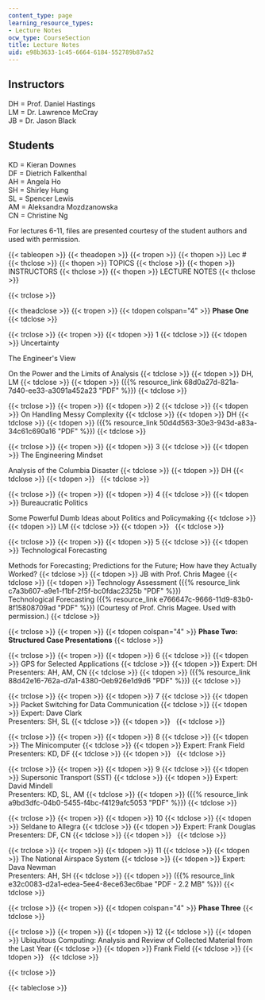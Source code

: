 ```yaml
---
content_type: page
learning_resource_types:
- Lecture Notes
ocw_type: CourseSection
title: Lecture Notes
uid: e98b3633-1c45-6664-6184-552789b87a52
---
```


Instructors
-----------

DH = Prof. Daniel Hastings  
LM = Dr. Lawrence McCray  
JB = Dr. Jason Black

Students
--------

KD = Kieran Downes  
DF = Dietrich Falkenthal  
AH = Angela Ho  
SH = Shirley Hung  
SL = Spencer Lewis  
AM = Aleksandra Mozdzanowska  
CN = Christine Ng

For lectures 6-11, files are presented courtesy of the student authors and used with permission.

{{< tableopen >}}
{{< theadopen >}}
{{< tropen >}}
{{< thopen >}}
Lec #
{{< thclose >}}
{{< thopen >}}
TOPICS
{{< thclose >}}
{{< thopen >}}
INSTRUCTORS
{{< thclose >}}
{{< thopen >}}
LECTURE NOTES
{{< thclose >}}

{{< trclose >}}

{{< theadclose >}}
{{< tropen >}}
{{< tdopen colspan="4" >}}
**Phase One**
{{< tdclose >}}

{{< trclose >}}
{{< tropen >}}
{{< tdopen >}}
1
{{< tdclose >}}
{{< tdopen >}}
Uncertainty  
  
The Engineer's View  
  
On the Power and the Limits of Analysis
{{< tdclose >}}
{{< tdopen >}}
DH, LM
{{< tdclose >}}
{{< tdopen >}}
({{% resource_link 68d0a27d-821a-7d40-ee33-a3091a452a23 "PDF" %}})
{{< tdclose >}}

{{< trclose >}}
{{< tropen >}}
{{< tdopen >}}
2
{{< tdclose >}}
{{< tdopen >}}
On Handling Messy Complexity
{{< tdclose >}}
{{< tdopen >}}
DH
{{< tdclose >}}
{{< tdopen >}}
({{% resource_link 50d4d563-30e3-943d-a83a-34c61c690a16 "PDF" %}})
{{< tdclose >}}

{{< trclose >}}
{{< tropen >}}
{{< tdopen >}}
3
{{< tdclose >}}
{{< tdopen >}}
The Engineering Mindset  
  
Analysis of the Columbia Disaster
{{< tdclose >}}
{{< tdopen >}}
DH
{{< tdclose >}}
{{< tdopen >}}
 
{{< tdclose >}}

{{< trclose >}}
{{< tropen >}}
{{< tdopen >}}
4
{{< tdclose >}}
{{< tdopen >}}
Bureaucratic Politics  
  
Some Powerful Dumb Ideas about Politics and Policymaking
{{< tdclose >}}
{{< tdopen >}}
LM
{{< tdclose >}}
{{< tdopen >}}
 
{{< tdclose >}}

{{< trclose >}}
{{< tropen >}}
{{< tdopen >}}
5
{{< tdclose >}}
{{< tdopen >}}
Technological Forecasting  
  
Methods for Forecasting; Predictions for the Future; How have they Actually Worked?
{{< tdclose >}}
{{< tdopen >}}
JB with Prof. Chris Magee
{{< tdclose >}}
{{< tdopen >}}
Technology Assessment ({{% resource_link c7a3b607-a9e1-f1bf-2f5f-bc0fdac2325b "PDF" %}})  
Technological Forecasting ({{% resource_link e766647c-9666-11d9-83b0-8f15808709ad "PDF" %}}) (Courtesy of Prof. Chris Magee. Used with permission.)
{{< tdclose >}}

{{< trclose >}}
{{< tropen >}}
{{< tdopen colspan="4" >}}
**Phase Two: Structured Case Presentations**
{{< tdclose >}}

{{< trclose >}}
{{< tropen >}}
{{< tdopen >}}
6
{{< tdclose >}}
{{< tdopen >}}
GPS for Selected Applications
{{< tdclose >}}
{{< tdopen >}}
Expert: DH  
Presenters: AH, AM, CN
{{< tdclose >}}
{{< tdopen >}}
({{% resource_link 88d42e16-762a-d7a1-4380-0eb926e1d9d6 "PDF" %}})
{{< tdclose >}}

{{< trclose >}}
{{< tropen >}}
{{< tdopen >}}
7
{{< tdclose >}}
{{< tdopen >}}
Packet Switching for Data Communication
{{< tdclose >}}
{{< tdopen >}}
Expert: Dave Clark  
Presenters: SH, SL
{{< tdclose >}}
{{< tdopen >}}
 
{{< tdclose >}}

{{< trclose >}}
{{< tropen >}}
{{< tdopen >}}
8
{{< tdclose >}}
{{< tdopen >}}
The Minicomputer
{{< tdclose >}}
{{< tdopen >}}
Expert: Frank Field  
Presenters: KD, DF
{{< tdclose >}}
{{< tdopen >}}
 
{{< tdclose >}}

{{< trclose >}}
{{< tropen >}}
{{< tdopen >}}
9
{{< tdclose >}}
{{< tdopen >}}
Supersonic Transport (SST)
{{< tdclose >}}
{{< tdopen >}}
Expert: David Mindell  
Presenters: KD, SL, AM
{{< tdclose >}}
{{< tdopen >}}
({{% resource_link a9bd3dfc-04b0-5455-f4bc-f4129afc5053 "PDF" %}})
{{< tdclose >}}

{{< trclose >}}
{{< tropen >}}
{{< tdopen >}}
10
{{< tdclose >}}
{{< tdopen >}}
Seldane to Allegra
{{< tdclose >}}
{{< tdopen >}}
Expert: Frank Douglas  
Presenters: DF, CN
{{< tdclose >}}
{{< tdopen >}}
 
{{< tdclose >}}

{{< trclose >}}
{{< tropen >}}
{{< tdopen >}}
11
{{< tdclose >}}
{{< tdopen >}}
The National Airspace System
{{< tdclose >}}
{{< tdopen >}}
Expert: Dava Newman  
Presenters: AH, SH
{{< tdclose >}}
{{< tdopen >}}
({{% resource_link e32c0083-d2a1-edea-5ee4-8ece63ec6bae "PDF - 2.2 MB" %}})
{{< tdclose >}}

{{< trclose >}}
{{< tropen >}}
{{< tdopen colspan="4" >}}
**Phase Three**
{{< tdclose >}}

{{< trclose >}}
{{< tropen >}}
{{< tdopen >}}
12
{{< tdclose >}}
{{< tdopen >}}
Ubiquitous Computing: Analysis and Review of Collected Material from the Last Year
{{< tdclose >}}
{{< tdopen >}}
Frank Field
{{< tdclose >}}
{{< tdopen >}}
 
{{< tdclose >}}

{{< trclose >}}

{{< tableclose >}}